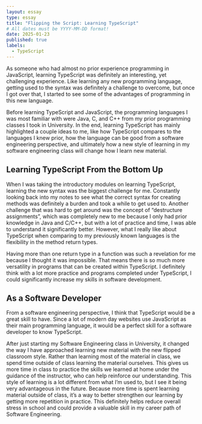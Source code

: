 ```yaml
---
layout: essay
type: essay
title: "Flipping the Script: Learning TypeScript"
# All dates must be YYYY-MM-DD format!
date: 2025-01-23
published: true
labels:
  - TypeScript
---
```


As someone who had almost no prior experience programming in JavaScript, learning TypeScript was definitely an interesting, yet challenging experience. Like learning any new programming language, getting used to the syntax was definitely a challenge to overcome, but once I got over that, I started to see some of the advantages of programming in this new language. 

Before learning TypeScript and JavaScript, the programming languages I was most familiar with were Java, C, and C++ from my prior programming classes I took in University. In the end, learning TypeScript has mainly highlighted a couple ideas to me, like how TypeScript compares to the languages I knew prior, how the language can be good from a software engineering perspective, and ultimately how a new style of learning in my software engineering class will change how I learn new material.

## Learning TypeScript From the Bottom Up 
When I was taking the introductory modules on learning TypeScript, learning the new syntax was the biggest challenge for me. Constantly looking back into my notes to see what the correct syntax for creating methods was definitely a burden and took a while to get used to. Another challenge that was hard to get around was the concept of “destructure assignments”, which was completely new to me because I only had prior knowledge in Java and C/C++, but with a lot of practice and time, I was able to understand it significantly better. However, what I really like about TypeScript when comparing to my previously known languages is the flexibility in the method return types. 

Having more than one return type in a function was such a revelation for me because I thought it was impossible. That means there is so much more versatility in programs that can be created within TypeScript. I definitely think with a lot more practice and programs completed under TypeScript, I could significantly increase my skills in software development.

## As a Software Developer 
From a software engineering perspective, I think that TypeScript would be a great skill to have. Since a lot of modern day websites use JavaScript as their main programming language, it would be a perfect skill for a software developer to know TypeScript. 

After just starting my Software Engineering class in University, it changed the way I have approached learning new material with the new flipped classroom style. Rather than learning most of the material in class, we spend time outside of class learning the material ourselves. This gives us more time in class to practice the skills we learned at home under the guidance of the instructor, who can help reinforce our understanding. This style of learning is a lot different from what I’m used to, but I see it being very advantageous in the future. Because more time is spent learning material outside of class, it’s a way to better strengthen our learning by getting more repetition in practice. This definitely helps reduce overall stress in school and could provide a valuable skill in my career path of Software Engineering.

